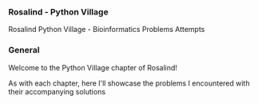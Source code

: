 ### Rosalind - Python Village
Rosalind Python Village - Bioinformatics Problems Attempts


### General
Welcome to the  Python Village chapter of Rosalind!

As with each chapter, here I'll showcase the problems I encountered with their accompanying solutions

